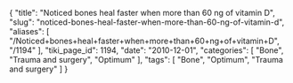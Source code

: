 {
    "title": "Noticed bones heal faster when more than 60 ng of vitamin D",
    "slug": "noticed-bones-heal-faster-when-more-than-60-ng-of-vitamin-d",
    "aliases": [
        "/Noticed+bones+heal+faster+when+more+than+60+ng+of+vitamin+D",
        "/1194"
    ],
    "tiki_page_id": 1194,
    "date": "2010-12-01",
    "categories": [
        "Bone",
        "Trauma and surgery",
        "Optimum"
    ],
    "tags": [
        "Bone",
        "Optimum",
        "Trauma and surgery"
    ]
}